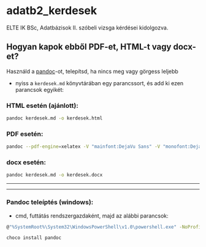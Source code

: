 # adatb2_kerdesek

ELTE IK BSc, Adatbázisok II. szóbeli vizsga kérdései kidolgozva.

## Hogyan kapok ebből PDF-et, HTML-t vagy docx-et?

Használd a [pandoc](https://pandoc.org/)-ot, telepítsd, ha nincs meg vagy görgess leljebb
- nyiss a `kerdesek.md` könyvtárában egy parancssort, és add ki ezen parancsok egyikét:

### HTML esetén (ajánlott):

```bash
pandoc kerdesek.md -o kerdesek.html
```

### PDF esetén:

```bash
pandoc --pdf-engine=xelatex -V "mainfont:DejaVu Sans" -V "monofont:DejaVu Sans Mono" kerdesek.md -o kerdesek.pdf -V geometry:margin=0.5in -f markdown-implicit_figures
```

### docx esetén:

```bash
pandoc kerdesek.md -o kerdesek.docx
```

---
---

### Pandoc teleíptés (windows):
- cmd, futtátás rendszergazdaként, majd az alábbi parancsok:
```bash
@"%SystemRoot%\System32\WindowsPowerShell\v1.0\powershell.exe" -NoProfile -InputFormat None -ExecutionPolicy Bypass -Command "[System.Net.ServicePointManager]::SecurityProtocol = 3072; iex ((New-Object System.Net.WebClient).DownloadString('https://community.chocolatey.org/install.ps1'))" && SET "PATH=%PATH%;%ALLUSERSPROFILE%\chocolatey\bin"
```
```
choco install pandoc
```